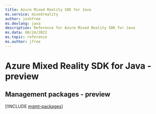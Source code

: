 ```yaml
---
title: Azure Mixed Reality SDK for Java
ms.service: mixedreality
author: joshfree
ms.devlang: java
description: Reference for Azure Mixed Reality SDK for Java
ms.data: 08/24/2022
ms.topic: reference
ms.author: jfree
---
```

# Azure Mixed Reality SDK for Java - preview

## Management packages - preview
[!INCLUDE [mgmt-packages](mixed-reality-mgmt-index.md)]